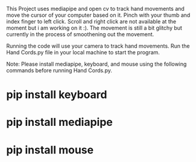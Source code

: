 This Project uses mediapipe and open cv to track hand movements and move the cursor of your computer based on it. 
Pinch with your thumb and index finger to left click.
Scroll and right click are not available at the moment but i am working on it :).
The movement is still a bit glitchy but currently in the process of smoothening out the movement.

Running the code will use your camera to track hand movements.
Run the Hand Cords.py file in your local machine to start the program.

Note: Please install mediapipe, keyboard, and mouse using the following commands before running Hand Cords.py.
  # pip install keyboard
  # pip install mediapipe
  # pip install mouse
